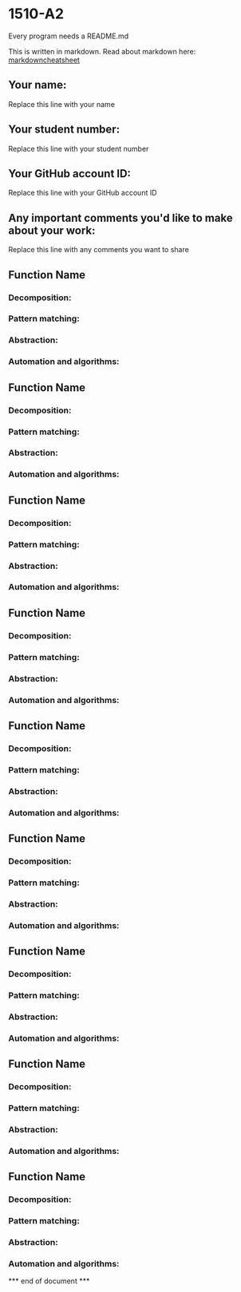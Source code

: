 # 1510-A2

Every program needs a README.md

This is written in markdown. Read about markdown here: [markdowncheatsheet](https://www.markdownguide.org/cheat-sheet/)

## Your name:
Replace this line with your name

## Your student number:
Replace this line with your student number

## Your GitHub account ID:
Replace this line with your GitHub account ID

## Any important comments you'd like to make about your work:
Replace this line with any comments you want to share

## Function Name

### Decomposition:

### Pattern matching:

### Abstraction:

### Automation and algorithms:

## Function Name

### Decomposition:

### Pattern matching:

### Abstraction:

### Automation and algorithms:

## Function Name

### Decomposition:

### Pattern matching:

### Abstraction:

### Automation and algorithms:

## Function Name

### Decomposition:

### Pattern matching:

### Abstraction:

### Automation and algorithms:

## Function Name

### Decomposition:

### Pattern matching:

### Abstraction:

### Automation and algorithms:

## Function Name

### Decomposition:

### Pattern matching:

### Abstraction:

### Automation and algorithms:

## Function Name

### Decomposition:

### Pattern matching:

### Abstraction:

### Automation and algorithms:

## Function Name

### Decomposition:

### Pattern matching:

### Abstraction:

### Automation and algorithms:

## Function Name

### Decomposition:

### Pattern matching:

### Abstraction:

### Automation and algorithms:

*** end of document ***
